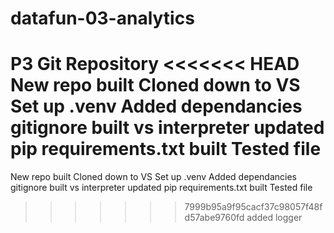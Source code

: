 # datafun-03-analytics
P3 Git Repository
<<<<<<< HEAD
New repo built 
Cloned down to VS 
Set up .venv 
Added dependancies 
gitignore built 
vs interpreter 
updated pip 
requirements.txt built 
Tested file
=======
New repo built
Cloned down to VS
Set up .venv
Added dependancies
gitignore built
vs interpreter
updated pip
requirements.txt built
Tested file
>>>>>>> 7999b95a9f95cacf37c98057f48fd57abe9760fd
added logger
